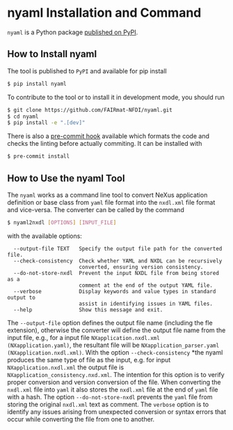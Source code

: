 # nyaml Installation and Command
`nyaml` is a Python package [published on PyPI](https://pypi.org/project/nyaml/).

## How to Install nyaml
The tool is published to `PyPI` and available for pip install
```bash
$ pip install nyaml
```

To contribute to the tool or to install it in development mode, you should run
```bash
$ git clone https://github.com/FAIRmat-NFDI/nyaml.git
$ cd nyaml
$ pip install -e ".[dev]"
```

There is also a [pre-commit hook](https://pre-commit.com/#intro) available which formats the code and checks the linting before actually commiting. It can be installed with
```bash
$ pre-commit install
```

## How to Use the nyaml Tool
The `nyaml` works as a command line tool to convert NeXus application definition or base class from `yaml` file format into the `nxdl.xml` file format and vice-versa. The converter can be called by the command

```bash
$ nyaml2nxdl [OPTIONS] [INPUT_FILE]
```
with the available options:
```output
  --output-file TEXT   Specify the output file path for the converted file.
  --check-consistency  Check whether YAML and NXDL can be recursively
                       converted, ensuring version consistency.
  --do-not-store-nxdl  Prevent the input NXDL file from being stored as a
                       comment at the end of the output YAML file.
  --verbose            Display keywords and value types in standard output to
                       assist in identifying issues in YAML files.
  --help               Show this message and exit.
```
The `--output-file` option defines the output file name (including the fle extension), otherwise the converter will define the output file name from the input file, e.g., for a input file `NXapplication.nxdl.xml (NXapplication.yaml)`, the resultant file will be `NXapplication_parser.yaml (NXapplication.nxdl.xml)`. With the option `--check-consistency` *the nyaml produces the same type of file as the input, e.g. for input `NXapplication.nxdl.xml` the output file is `NXapplication_consistency.nxd.xml`. The intention for this option is to verify proper conversion and version conversion of the file. When converting the `nxdl.xml` file into `yaml` it also stores the `nxdl.xml` file at the end of `yaml` file with a hash. The option `--do-not-store-nxdl` prevents the `yaml` file from storing the original `nxdl.xml` text as comment. The `verbose` option is to identify any issues arising from unexpected conversion or syntax errors that occur while converting the file from one to another.
